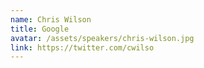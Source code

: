 ```yaml
---
name: Chris Wilson
title: Google
avatar: /assets/speakers/chris-wilson.jpg
link: https://twitter.com/cwilso
---
```

